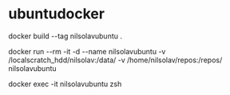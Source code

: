 # ubuntudocker

docker build --tag nilsolavubuntu .

docker run --rm -it -d --name nilsolavubuntu -v /localscratch_hdd/nilsolav:/data/ -v /home/nilsolav/repos:/repos/ nilsolavubuntu

docker exec -it nilsolavubuntu zsh
